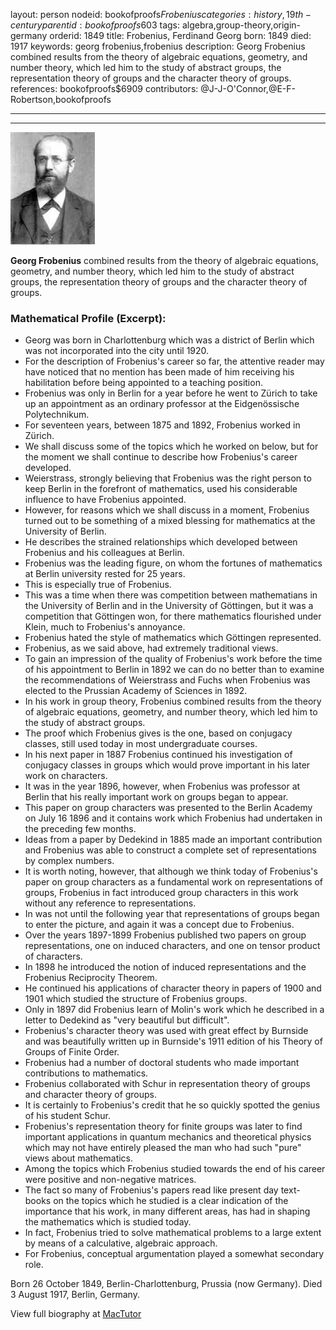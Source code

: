layout: person
nodeid: bookofproofs$Frobenius
categories: history,19th-century
parentid: bookofproofs$603
tags: algebra,group-theory,origin-germany
orderid: 1849
title: Frobenius, Ferdinand Georg
born: 1849
died: 1917
keywords: georg frobenius,frobenius
description: Georg Frobenius combined results from the theory of algebraic equations, geometry, and number theory, which led him to the study of abstract groups, the representation theory of groups and the character theory of groups.
references: bookofproofs$6909
contributors: @J-J-O'Connor,@E-F-Robertson,bookofproofs

---



---

![Frobenius.jpg](https://github.com/bookofproofs/bookofproofs.github.io/blob/main/_sources/_assets/images/portraits/Frobenius.jpg?raw=true)

**Georg Frobenius** combined results from the theory of algebraic equations, geometry, and number theory, which led him to the study of abstract groups, the representation theory of groups and the character theory of groups.

### Mathematical Profile (Excerpt):
* Georg was born in Charlottenburg which was a district of Berlin which was not incorporated into the city until 1920.
* For the description of Frobenius's career so far, the attentive reader may have noticed that no mention has been made of him receiving his habilitation before being appointed to a teaching position.
* Frobenius was only in Berlin for a year before he went to Zürich to take up an appointment as an ordinary professor at the Eidgenössische Polytechnikum.
* For seventeen years, between 1875 and 1892, Frobenius worked in Zürich.
* We shall discuss some of the topics which he worked on below, but for the moment we shall continue to describe how Frobenius's career developed.
* Weierstrass, strongly believing that Frobenius was the right person to keep Berlin in the forefront of mathematics, used his considerable influence to have Frobenius appointed.
* However, for reasons which we shall discuss in a moment, Frobenius turned out to be something of a mixed blessing for mathematics at the University of Berlin.
* He describes the strained relationships which developed between Frobenius and his colleagues at Berlin.
* Frobenius was the leading figure, on whom the fortunes of mathematics at Berlin university rested for 25 years.
* This is especially true of Frobenius.
* This was a time when there was competition between mathematians in the University of Berlin and in the University of Göttingen, but it was a competition that Göttingen won, for there mathematics flourished under Klein, much to Frobenius's annoyance.
* Frobenius hated the style of mathematics which Göttingen represented.
* Frobenius, as we said above, had extremely traditional views.
* To gain an impression of the quality of Frobenius's work before the time of his appointment to Berlin in 1892 we can do no better than to examine the recommendations of Weierstrass and Fuchs when Frobenius was elected to the Prussian Academy of Sciences in 1892.
* In his work in group theory, Frobenius combined results from the theory of algebraic equations, geometry, and number theory, which led him to the study of abstract groups.
* The proof which Frobenius gives is the one, based on conjugacy classes, still used today in most undergraduate courses.
* In his next paper in 1887 Frobenius continued his investigation of conjugacy classes in groups which would prove important in his later work on characters.
* It was in the year 1896, however, when Frobenius was professor at Berlin that his really important work on groups began to appear.
* This paper on group characters was presented to the Berlin Academy on July 16 1896 and it contains work which Frobenius had undertaken in the preceding few months.
* Ideas from a paper by Dedekind in 1885 made an important contribution and Frobenius was able to construct a complete set of representations by complex numbers.
* It is worth noting, however, that although we think today of Frobenius's paper on group characters as a fundamental work on representations of groups, Frobenius in fact introduced group characters in this work without any reference to representations.
* In was not until the following year that representations of groups began to enter the picture, and again it was a concept due to Frobenius.
* Over the years 1897-1899 Frobenius published two papers on group representations, one on induced characters, and one on tensor product of characters.
* In 1898 he introduced the notion of induced representations and the Frobenius Reciprocity Theorem.
* He continued his applications of character theory in papers of 1900 and 1901 which studied the structure of Frobenius groups.
* Only in 1897 did Frobenius learn of Molin's work which he described in a letter to Dedekind as "very beautiful but difficult".
* Frobenius's character theory was used with great effect by Burnside and was beautifully written up in Burnside's 1911 edition of his Theory of Groups of Finite Order.
* Frobenius had a number of doctoral students who made important contributions to mathematics.
* Frobenius collaborated with Schur in representation theory of groups and character theory of groups.
* It is certainly to Frobenius's credit that he so quickly spotted the genius of his student Schur.
* Frobenius's representation theory for finite groups was later to find important applications in quantum mechanics and theoretical physics which may not have entirely pleased the man who had such "pure" views about mathematics.
* Among the topics which Frobenius studied towards the end of his career were positive and non-negative matrices.
* The fact so many of Frobenius's papers read like present day text-books on the topics which he studied is a clear indication of the importance that his work, in many different areas, has had in shaping the mathematics which is studied today.
* In fact, Frobenius tried to solve mathematical problems to a large extent by means of a calculative, algebraic approach.
* For Frobenius, conceptual argumentation played a somewhat secondary role.

Born 26 October 1849, Berlin-Charlottenburg, Prussia (now Germany). Died 3 August 1917, Berlin, Germany.

View full biography at [MacTutor](https://mathshistory.st-andrews.ac.uk/Biographies/Frobenius/)
